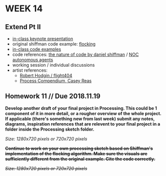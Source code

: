 # WEEK 14 

## Extend Pt II  

- [in-class keynote presentation](https://github.com/johnbcarpenter/USC_IML288/blob/master/PDF/20181112_FLOCKING.pdf)  
- original shiffman code example: [flocking](https://processing.org/examples/flocking.html)  
- [in-class code examples](https://github.com/johnbcarpenter/USC_IML288/tree/master/CODE/WEEK14)  
- code references: [the nature of code by daniel shiffman](https://natureofcode.com) / [NOC autonomous agents](http://natureofcode.com/book/chapter-6-autonomous-agents/)  
- working session / individual discussions 
- artist references:  
  - [Robert Hodgin / flight404](https://vimeo.com/flight404)
  - [Process Compendium, Casey Reas](https://vimeo.com/22955812)  

## Homework 11 // Due 2018.11.19  
**Develop another draft of your final project in Processing. This could be 1 component of it in more detail, or a rougher overview of the whole project. If applicable (there's something new from last week) submit any notes, diagrams, inspiration references that are relevent to your final project in a folder inside the Processing sketch folder.**    

_Size: 1280x720 pixels or 720x720 pixels_  

**~~Continue to work on your own processing sketch based on Shiffman's implementation of the flocking algorithm.  Make sure the visuals are sufficiently different from the original example. Cite the code correctly.~~**    

~~_Size: 1280x720 pixels or 720x720 pixels_~~  
  
